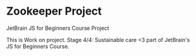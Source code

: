 # Zookeeper Project
 JetBrain JS for Beginners Course Project
 
 This is  Work on project. Stage 4/4: Sustainable care <3 part of JetBrain's JS for Beginners Course.
